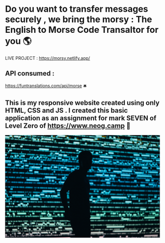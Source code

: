 # Do you want to transfer messages securely , we bring the <b>morsy : The English to Morse Code Transaltor</b> for you 🌎

LIVE PROJECT : https://morsy.netlify.app/

## API consumed : 
https://funtranslations.com/api/morse 🛎️ 


## This is my responsive website created using only HTML, CSS and JS . I created this basic application as an assignment for mark SEVEN of Level Zero of https://www.neog.camp 🚀

<img src="./images/binary.jpg" width="1500px" >
